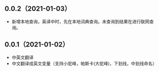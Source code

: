 ## 0.0.2（2021-01-03）

- 新增本地查询，英译中时，先在本地词典查询。未查询到结果在进行联网查询。

## 0.0.1（2021-01-02）

- 中英文翻译
- 中文翻译成英文变量（支持小驼峰，帕斯卡(大驼峰)，下划线，中划线命名）

